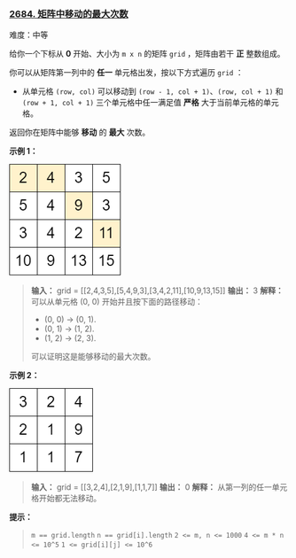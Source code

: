 ### [2684. 矩阵中移动的最大次数](https://leetcode.cn/problems/maximum-number-of-moves-in-a-grid/)

难度：中等

给你一个下标从 **0** 开始、大小为 `m x n` 的矩阵 `grid` ，矩阵由若干 **正** 整数组成。

你可以从矩阵第一列中的 **任一** 单元格出发，按以下方式遍历 `grid` ：

- 从单元格 `(row, col)` 可以移动到 `(row - 1, col + 1)`、`(row, col + 1)` 和 `(row + 1, col + 1)` 三个单元格中任一满足值 **严格** 大于当前单元格的单元格。

返回你在矩阵中能够 **移动** 的 **最大** 次数。

**示例 1：**

![](./assets/img/Question2684_01.png)

> **输入：** grid = \[[2,4,3,5],[5,4,9,3],[3,4,2,11],[10,9,13,15]]
> **输出：** 3
> **解释：** 可以从单元格 (0, 0) 开始并且按下面的路径移动：
>  
> - (0, 0) -> (0, 1).
> - (0, 1) -> (1, 2).
> - (1, 2) -> (2, 3).
>  
> 可以证明这是能够移动的最大次数。

**示例 2：**

![](./assets/img/Question2684_02.png)

> **输入：** grid = \[[3,2,4],[2,1,9],[1,1,7]]
> **输出：** 0
> **解释：** 从第一列的任一单元格开始都无法移动。

**提示：**

> `m == grid.length`
> `n == grid[i].length`
> `2 <= m, n <= 1000`
> `4 <= m * n <= 10^5`
> `1 <= grid[i][j] <= 10^6`
